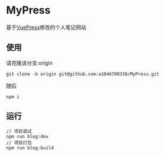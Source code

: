 # MyPress
基于[VuePress](https://www.vuepress.cn/)修改的个人笔记网站

## 使用
请克隆该分支:origin
```shell
git clone -b origin git@github.com:a1046700338/MyPress.git
```

随后
```shell
npm i
```

## 运行
```shell
// 项目调试
npm run blog:dev
// 项目打包
npm run blog:build
```